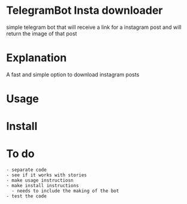 # TelegramBot Insta downloader


simple telegram bot that will receive a link for a instagram post and will return the image of that post

# Explanation

A fast and simple option to download instagram posts

# Usage

# Install

# To do

    - separate code
    - see if it works with stories
    - make usage instructiosn
    - make install instructions
      - needs to include the making of the bot
    - test the code

